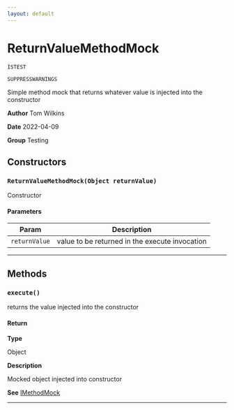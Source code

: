 ```yaml
---
layout: default
---
```

# ReturnValueMethodMock

`ISTEST`

`SUPPRESSWARNINGS`

Simple method mock that returns whatever value is injected into the constructor


**Author** Tom Wilkins


**Date** 2022-04-09


**Group** Testing

## Constructors
### `ReturnValueMethodMock(Object returnValue)`

Constructor

#### Parameters
|Param|Description|
|---|---|
|`returnValue`|value to be returned in the execute invocation|

---
## Methods
### `execute()`

returns the value injected into the constructor

#### Return

**Type**

Object

**Description**

Mocked object injected into constructor


**See** [IMethodMock](/docs/Testing/IMethodMock.md)

---

